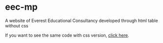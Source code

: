 # eec-mp
A website of Everest Educational Consultancy  developed through html table without css

If you want to see the same code with css version, [click here](https://github.com/poudelmadhav/everest-consultancy).
